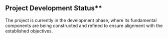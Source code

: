 ## Project Development Status**  

The project is currently in the development phase, where its fundamental components are being constructed and refined to ensure alignment with the established objectives.

